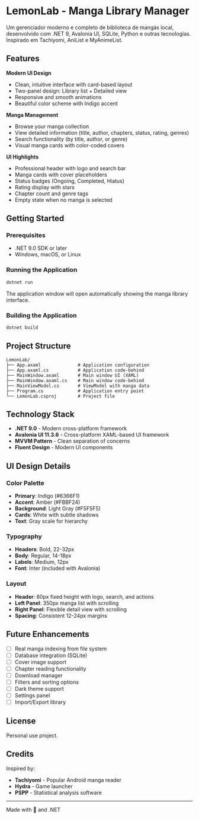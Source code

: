 # LemonLab - Manga Library Manager

Um gerenciador moderno e completo de biblioteca de mangás local, desenvolvido com .NET 9, Avalonia UI, SQLite, Python e outras tecnologias. Inspirado em Tachiyomi, AniList e MyAnimeList.

## Features

 **Modern UI Design**
- Clean, intuitive interface with card-based layout
- Two-panel design: Library list + Detailed view
- Responsive and smooth animations
- Beautiful color scheme with Indigo accent

 **Manga Management**
- Browse your manga collection
- View detailed information (title, author, chapters, status, rating, genres)
- Search functionality (by title, author, or genre)
- Visual manga cards with color-coded covers

 **UI Highlights**
- Professional header with logo and search bar
- Manga cards with cover placeholders
- Status badges (Ongoing, Completed, Hiatus)
- Rating display with stars
- Chapter count and genre tags
- Empty state when no manga is selected

## Getting Started

### Prerequisites
- .NET 9.0 SDK or later
- Windows, macOS, or Linux

### Running the Application

```bash
dotnet run
```

The application window will open automatically showing the manga library interface.

### Building the Application

```bash
dotnet build
```

## Project Structure

```
LemonLab/
├── App.axaml              # Application configuration
├── App.axaml.cs           # Application code-behind
├── MainWindow.axaml       # Main window UI (XAML)
├── MainWindow.axaml.cs    # Main window code-behind
├── MainViewModel.cs       # ViewModel with manga data
├── Program.cs             # Application entry point
└── LemonLab.csproj        # Project file
```

## Technology Stack

- **.NET 9.0** - Modern cross-platform framework
- **Avalonia UI 11.3.6** - Cross-platform XAML-based UI framework
- **MVVM Pattern** - Clean separation of concerns
- **Fluent Design** - Modern UI components

## UI Design Details

### Color Palette
- **Primary**: Indigo (#6366F1)
- **Accent**: Amber (#FBBF24)
- **Background**: Light Gray (#F5F5F5)
- **Cards**: White with subtle shadows
- **Text**: Gray scale for hierarchy

### Typography
- **Headers**: Bold, 22-32px
- **Body**: Regular, 14-18px
- **Labels**: Medium, 12px
- **Font**: Inter (included with Avalonia)

### Layout
- **Header**: 80px fixed height with logo, search, and actions
- **Left Panel**: 350px manga list with scrolling
- **Right Panel**: Flexible detail view with scrolling
- **Spacing**: Consistent 12-24px margins

## Future Enhancements

- [ ] Real manga indexing from file system
- [ ] Database integration (SQLite)
- [ ] Cover image support
- [ ] Chapter reading functionality
- [ ] Download manager
- [ ] Filters and sorting options
- [ ] Dark theme support
- [ ] Settings panel
- [ ] Import/Export library

## License

Personal use project.

## Credits

Inspired by:
- **Tachiyomi** - Popular Android manga reader
- **Hydra** - Game launcher
- **PSPP** - Statistical analysis software

---

Made with 🍋 and .NET
